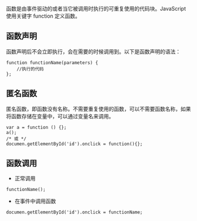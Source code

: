 函数是由事件驱动的或者当它被调用时执行的可重复使用的代码块。JavaScript 使用关键字 function 定义函数。

## 函数声明
函数声明后不会立即执行，会在需要的时候调用到。以下是函数声明的语法：
```
function functionName(parameters) {
	//执行的代码
};
```

## 匿名函数
匿名函数，即函数没有名称。不需要重复使用的函数，可以不需要函数名称，如果将函数存储在变量中，可以通过变量名来调用。
```
var a = function () {};
a();
/* 或 */
documen.getElementById('id').onclick = function(){};
```

## 函数调用
- 正常调用
```
functionName();
```
- 在事件中调用函数
```
documen.getElementById('id').onclick = functionName;
```

